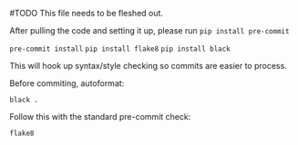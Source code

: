 #TODO This file needs to be fleshed out.

After pulling the code and setting it up, please run
`pip install pre-commit`

`pre-commit install`
`pip install flake8`
`pip install black`

This will hook up syntax/style checking so commits are easier to process.

Before commiting, autoformat:

`black .` 


Follow this with the standard pre-commit check:

`flake8`